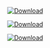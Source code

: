 [ ![Download](https://api.bintray.com/packages/oferh/maven/smoke/images/download.svg) ](https://bintray.com/oferh/maven/smoke/_latestVersion)


[ ![Download](https://api.bintray.com/packages/oferh/maven/smoke/images/download.png) ](https://bintray.com/oferh/maven/smoke/_latestVersion)



[ ![Download](https://api.bintray.com/packages/ntestorg/ntestrepo/ntestpkg/images/download.svg) ](https://bintray.com/ntestorg/ntestrepo/ntestpkg/_latestVersion)
